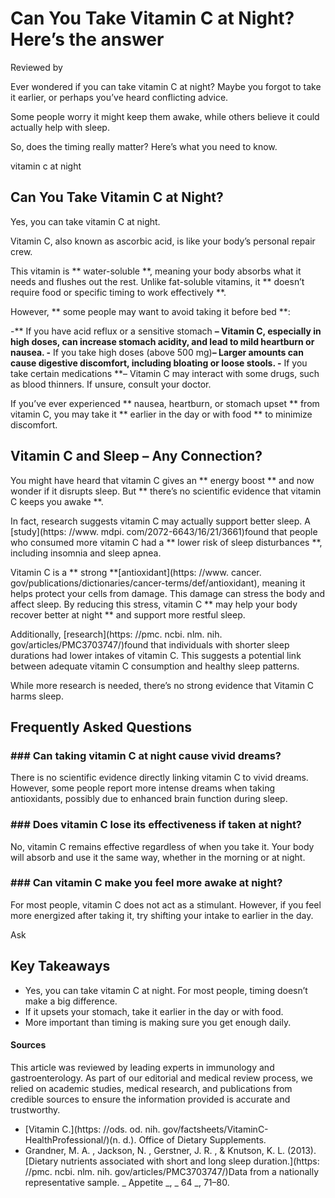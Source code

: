 # Can You Take Vitamin C at Night? Here’s the answer

Reviewed by

Ever wondered if you can take vitamin C at night? Maybe you forgot to take it earlier, or perhaps you’ve heard conflicting advice.

Some people worry it might keep them awake, while others believe it could actually help with sleep.

So, does the timing really matter? Here’s what you need to know.

vitamin c at night
## Can You Take Vitamin C at Night?

Yes, you can take vitamin C at night.

Vitamin C, also known as ascorbic acid, is like your body’s personal repair crew.

This vitamin is ** water-soluble **, meaning your body absorbs what it needs and flushes out the rest. Unlike fat-soluble vitamins, it ** doesn’t require food or specific timing to work effectively **.

However, ** some people may want to avoid taking it before bed **:

-** If you have acid reflux or a sensitive stomach **– Vitamin C, especially in high doses, can increase stomach acidity, and lead to mild heartburn or nausea.
-** If you take high doses (above 500 mg)**– Larger amounts can cause digestive discomfort, including bloating or loose stools.
-** If you take certain medications **– Vitamin C may interact with some drugs, such as blood thinners. If unsure, consult your doctor.

If you’ve ever experienced ** nausea, heartburn, or stomach upset ** from vitamin C, you may take it ** earlier in the day or with food ** to minimize discomfort.

## Vitamin C and Sleep – Any Connection?

You might have heard that vitamin C gives an ** energy boost ** and now wonder if it disrupts sleep. But ** there’s no scientific evidence that vitamin C keeps you awake **.

In fact, research suggests vitamin C may actually support better sleep. A [study](https: //www. mdpi. com/2072-6643/16/21/3661)found that people who consumed more vitamin C had a ** lower risk of sleep disturbances **, including insomnia and sleep apnea.

Vitamin C is a ** strong **[antioxidant](https: //www. cancer. gov/publications/dictionaries/cancer-terms/def/antioxidant), meaning it helps protect your cells from damage. This damage can stress the body and affect sleep. By reducing this stress, vitamin C ** may help your body recover better at night ** and support more restful sleep.

Additionally, [research](https: //pmc. ncbi. nlm. nih. gov/articles/PMC3703747/)found that individuals with shorter sleep durations had lower intakes of vitamin C. This suggests a potential link between adequate vitamin C consumption and healthy sleep patterns.

While more research is needed, there’s no strong evidence that Vitamin C harms sleep.

## Frequently Asked Questions

### \#\#\# Can taking vitamin C at night cause vivid dreams?

There is no scientific evidence directly linking vitamin C to vivid dreams. However, some people report more intense dreams when taking antioxidants, possibly due to enhanced brain function during sleep.

### \#\#\# Does vitamin C lose its effectiveness if taken at night?

No, vitamin C remains effective regardless of when you take it. Your body will absorb and use it the same way, whether in the morning or at night.

### \#\#\# Can vitamin C make you feel more awake at night?

For most people, vitamin C does not act as a stimulant. However, if you feel more energized after taking it, try shifting your intake to earlier in the day.

 Ask 

## Key Takeaways

- Yes, you can take vitamin C at night. For most people, timing doesn’t make a big difference.
- If it upsets your stomach, take it earlier in the day or with food.
- More important than timing is making sure you get enough daily.

#### Sources

This article was reviewed by leading experts in immunology and gastroenterology. As part of our editorial and medical review process, we relied on academic studies, medical research, and publications from credible sources to ensure the information provided is accurate and trustworthy.

- [Vitamin C.](https: //ods. od. nih. gov/factsheets/VitaminC-HealthProfessional/)(n. d.). Office of Dietary Supplements.
- Grandner, M. A. , Jackson, N. , Gerstner, J. R. , & Knutson, K. L. (2013). [Dietary nutrients associated with short and long sleep duration.](https: //pmc. ncbi. nlm. nih. gov/articles/PMC3703747/)Data from a nationally representative sample. _ Appetite _, _ 64 _, 71–80.
